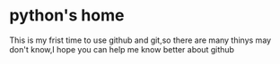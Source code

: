 # python's home
This is my frist time to use github and git,so there are many thinys may don't know,I hope you can help me know better about github
